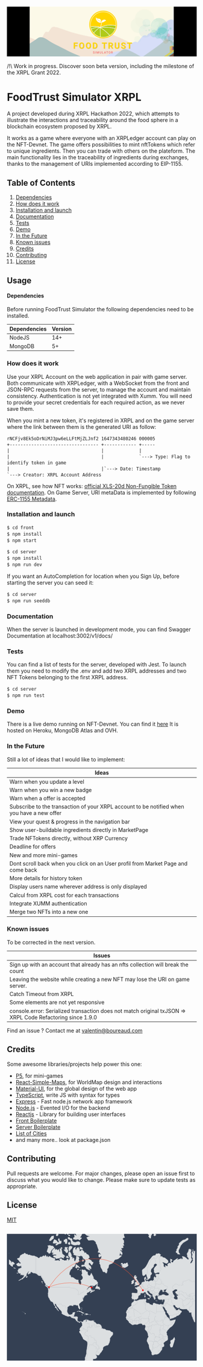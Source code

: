 ![Banner](./front/assets/images/banner.png)

/!\ Work in progress. Discover soon beta version, including the milestone of the XRPL Grant 2022.

# FoodTrust Simulator XRPL

A project developed during XRPL Hackathon 2022, which attempts to illustrate the interactions and traceability around the food sphere in a blockchain ecosystem proposed by XRPL.

It works as a game where everyone with an XRPLedger account can play on the NFT-Devnet. The game offers possibilities to mint nftTokens which refer to unique ingredients. Then you can trade with others on the plateform. The main functionality lies in the traceability of ingredients during exchanges, thanks to the management of URIs implemented according to EIP-1155.


## Table of Contents
1. [Dependencies](#dependencies)
2. [How does it work](#how-does-it-work)
3. [Installation and launch](#installation-and-launch)
4. [Documentation](#documentation)
5. [Tests](#test)
6. [Demo](#demo)
7. [In the Future](#in-the-future)
8. [Known issues](#known-issues)
8. [Credits](#credits)
9. [Contributing](#contributing)
10. [License](#license)


## Usage

#### Dependencies

Before running FoodTrust Simulator the following dependencies need to be installed.

| Dependencies | Version |
| ------------ | ------- |
| NodeJS       | 14+     |
| MongoDB      | 5+      |


### How does it work

Use your XRPL Account on the web application in pair with game server.
Both communicate with XRPLedger, with a WebSocket from the front and JSON-RPC requests from the server, to manage the account and maintain consistency.
Authentication is not yet integrated with Xumm. You will need to provide your secret credentials for each required action, as we never save them. 

When you mint a new token, it's registered in XRPL and on the game server where the link between them is the generated URI as follow:
```
rNCFjv8Ek5oDrNiMJ3pw6eLLFtMjZLJnf2 1647343480246 000005
+--------------------------------- +------------ +-----
|                                  |             |
|                                  |             `---> Type: Flag to identify token in game
|                                  |`---> Date: Timestamp
`---> Creator: XRPL Account Address
```
On XRPL, see how NFT works: [official XLS-20d Non-Fungible Token documentation](https://github.com/XRPLF/XRPL-Standards/discussions/46).
On Game Server, URI metaData is implemented by following [ERC-1155 Metadata](https://eips.ethereum.org/EIPS/eip-1155).

### Installation and launch

```bash
$ cd front
$ npm install
$ npm start
```

```bash
$ cd server
$ npm install
$ npm run dev
```
If you want an AutoCompletion for location when you Sign Up, before starting the server you can seed it:

```bash
$ cd server
$ npm run seeddb
```

### Documentation

When the server is launched in development mode, you can find Swagger Documentation at localhost:3002/v1/docs/


### Tests
You can find a list of tests for the server, developed with Jest. 
To launch them you need to modify the .env and add two XRPL addresses and two NFT Tokens belonging to the first XRPL address.  
```bash
$ cd server
$ npm run test
```

### Demo

There is a live demo running on NFT-Devnet. You can find it [here](https://foodtrust.boureaud.com/)
It is hosted on Heroku, MongoDB Atlas and OVH.

### In the Future
Still a lot of ideas that I would like to implement:

| Ideas        |
|--------------|
| Warn when you update a level |
| Warn when you win a new badge |
| Warn when a offer is accepted |
| Subscribe to the transaction of your XRPL account to be notified when you have a new offer |
| View your quest & progress in the navigation bar |
| Show user-buildable ingredients directly in MarketPage |
| Trade NFTokens directly, without XRP Currency |
| Deadline for offers |
| New and more mini-games |
| Dont scroll back when you click on an User profil from Market Page and come back |
| More details for history token |
| Display users name wherever address is only displayed |
| Calcul from XRPL cost for each transactions |
| Integrate XUMM authentication |
| Merge two NFTs into a new one |

### Known issues
To be corrected in the next version. 

| Issues       |
|--------------|
| Sign up with an account that already has an nfts collection will break the count  |
| Leaving the website while creating a new NFT may lose the URI on game server.  |
| Catch Timeout from XRPL |
| Some elements are not yet responsive |
| console.error: Serialized transaction does not match original txJSON => XRPL Code Refactoring since 1.9.0 |

Find an issue ? Contact me at valentin@boureaud.com

## Credits
Some awesome libraries/projects help power this one:

* [P5](https://github.com/processing/p5.js/), for mini-games
* [React-Simple-Maps](https://github.com/zcreativelabs/react-simple-maps), for WorldMap design and interactions
* [Material-UI](https://github.com/mui/material-ui), for the global design of the web app
* [TypeScript](https://www.typescriptlang.org/), write JS with syntax for types
* [Express](http://expressjs.com/) - Fast node.js network app framework
* [Node.js](http://nodejs.org/) - Evented I/O for the backend
* [Reactjs](https://reactjs.org) - Library for building user interfaces
* [Front Boilerplate](https://github.com/codesbiome/react-webpack-typescript-2022)
* [Server Boilerplate](https://github.com/codesbiome/react-webpack-typescript-2022)
* [List of Cities](https://github.com/lutangar/cities.json)
* and many more.. look at package.json

## Contributing
Pull requests are welcome. For major changes, please open an issue first to discuss what you would like to change.
Please make sure to update tests as appropriate.

## License
[MIT](https://choosealicense.com/licenses/mit/)

##


![Transactions](./front/assets/images/transactions.png)
